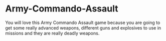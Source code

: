 # Army-Commando-Assault
You will love this Army Commando Assault game because you are going to get some really advanced weapons, different guns and explosives to use in missions and they are really deadly weapons.
